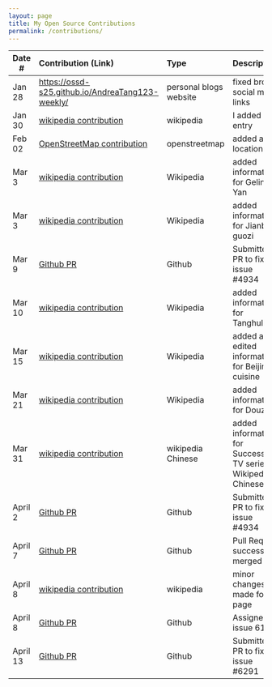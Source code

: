 ```yaml
---
layout: page
title: My Open Source Contributions
permalink: /contributions/
---
```


<!--
Type of the contribution should be "Wikipedia edit", "OpenStreet Map feature", "Documentation", "Course website", "Blog",
"Browser Add-on", etc.

The description should include a brief summary of what you did.

The link should bring us to a public page that shows your contribution. 

Replace the first row with your own contribution. 

-->





| Date #       | Contribution (Link)  | Type  | Description |
|---|:---|:---|:---|
|  Jan 28   |  https://ossd-s25.github.io/AndreaTang123-weekly/   |  personal blogs website   |   fixed broken social media links   |
| Jan 30   | [wikipedia contribution](https://zh.wikipedia.org/wiki/Draft:%E9%99%86%E7%8A%AF%E7%84%89%E8%AF%86)    | wikipedia    |   I added an entry    |
|  Feb 02   |  [OpenStreetMap contribution](https://www.openstreetmap.org/changeset/162512767)   |  openstreetmap   |  added a location    |
|  Mar 3   |  [wikipedia contribution](https://en.wikipedia.org/wiki/Special:Contributions/Andtttang)   |  Wikipedia   |   added information for Geling Yan  |
|  Mar 3   |  [wikipedia contribution](https://en.wikipedia.org/wiki/Special:Contributions/Andtttang)   |  Wikipedia   |   added information for Jianbing guozi  |
|  Mar 9   |  [Github PR](https://github.com/microsoft/autogen/issues/4934#issuecomment-2711470169)   |  Github   |   Submitted a PR to fix issue #4934 |
|  Mar 10   |  [wikipedia contribution](https://en.wikipedia.org/wiki/Special:Contributions/Andtttang)   |  Wikipedia   |   added information for Tanghulu  |
|  Mar 15   |  [wikipedia contribution](https://en.wikipedia.org/wiki/Special:Contributions/Andtttang)   |  Wikipedia   |   added and edited information for Beijing cuisine  |
|  Mar 21   |  [wikipedia contribution](https://en.wikipedia.org/wiki/Special:Contributions/Andtttang)   |  Wikipedia   |   added information for Douzhi  |
|  Mar 31   |  [wikipedia contribution](https://zh.wikipedia.org/wiki/Special:%E7%94%A8%E6%88%B7%E8%B4%A1%E7%8C%AE/Andtttang)   |  wikipedia Chinese  |   added information for Succession TV series on Wikipedia Chinese  |
|  April 2   |  [Github PR](https://github.com/microsoft/autogen/pull/6175)   |  Github   |   Submitted a PR to fix issue #4934 |
|  April 7   |  [Github PR](https://github.com/microsoft/autogen/pull/6175)   |  Github   |   Pull Request successfully merged |
|  April 8   |  [wikipedia contribution](https://en.wikipedia.org/wiki/Special:Contributions/Andtttang)   |  wikipedia   |  minor changes made for page |
|  April 8   |  [Github PR](https://github.com/microsoft/autogen/issues/6161)   |  Github   |   Assigned issue 6161 |
|  April 13   |  [Github PR](https://github.com/microsoft/autogen/pull/6291)   |  Github   |   Submitted a PR to fix issue #6291 |
